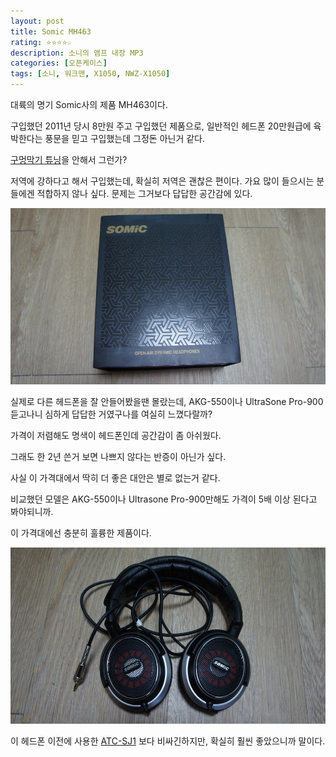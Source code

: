 ```yaml
---
layout: post
title: Somic MH463
rating: ⭐️⭐️⭐️⭐️☆
description: 소니의 앰프 내장 MP3
categories: [오픈케이스]
tags: [소니, 워크맨, X1050, NWZ-X1050]
---
```


대륙의 명기 Somic사의 제품 MH463이다.

구입했던 2011년 당시 8만원 주고 구입했던 제품으로, 일반적인 헤드폰 20만원급에 육박한다는 풍문을 믿고 구입했는데 그정돈 아닌거 같다.

[구멍막기 튜닝](http://blog.naver.com/hongsy2340/10114197472)을 안해서 그런가?

저역에 강하다고 해서 구입했는데, 확실히 저역은 괜찮은 편이다. 가요 많이 들으시는 분들에겐 적합하지 않나 싶다. 문제는 그거보다 답답한 공간감에 있다. 

![somic_mh463](../../img/2013/somic_mh463_01.jpg)


실제로 다른 헤드폰을 잘 안들어봤을땐 몰랐는데, AKG-550이나 UltraSone Pro-900 듣고나니 심하게 답답한 거였구나를 여실히 느꼈다랄까?

가격이 저렴해도 명색이 헤드폰인데 공간감이 좀 아쉬웠다. 

그래도 한 2년 쓴거 보면 나쁘지 않다는 반증이 아닌가 싶다.

사실 이 가격대에서 딱히 더 좋은 대안은 별로 없는거 같다.

비교했던 모델은 AKG-550이나 Ultrasone Pro-900만해도 가격이 5배 이상 된다고 봐야되니까.

이 가격대에선 충분히 훌륭한 제품이다.

![somic_mh463](../../img/2013/somic_mh463_02.jpg)

이 헤드폰 이전에 사용한 [ATC-SJ1](http://shopping.naver.com/detail/detail.nhn?query=%EC%98%A4%EB%94%94%EC%98%A4%ED%85%8C%ED%81%AC%EB%8B%88%EC%B9%B4%20ATH-SJ&cat_id=40009307&nv_mid=4110036724&frm=NVSCPRO) 보다 비싸긴하지만, 확실히 훨씬 좋았으니까 말이다.